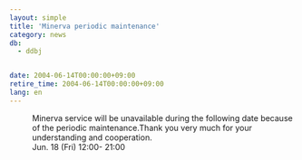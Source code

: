 ```yaml
---
layout: simple
title: 'Minerva periodic maintenance'
category: news
db:
  - ddbj


date: 2004-06-14T00:00:00+09:00
retire_time: 2004-06-14T00:00:00+09:00
lang: en
---
```


<dd>Minerva service will be unavailable during the following date because of the periodic maintenance.Thank you very much for your understanding and cooperation.<br>
<dd>Jun. 18 (Fri) 12:00- 21:00</dd>
</dd>
